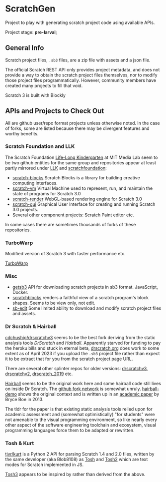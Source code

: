# ScratchGen

Project to play with generating scratch project code using available APIs.

Project stage: __pre-larval__;

## General Info

Scratch project files, `.sb3` files, are a zip file with assets and a json file.

The official Scratch REST API only provides project metadata, and does not provide a way to obtain the scratch project 
files themselves, nor to modify those project files programmatically. However, community members have created many 
projects to fill that void.

Scratch 3 is built with Blockly

## APIs and Projects to Check Out

All are github user/repo format projects unless otherwise noted. In the case of forks, some are listed because there may 
be divergent features and worthy benefits.

### Scratch Foundation and LLK

The Scratch Foundation [Life-Long Kindergarten](https://github.com/LLK) at MIT Media Lab seem to be two github 
entities for the same group and repositories appear at least partly mirrored under [LLK](https://github.com/LLK) and 
[scratchfoundation](https://github.com/scratchfoundation):

* [scratch-blocks](https://github.com/scratchfoundation/scratch-blocks) Scratch Blocks is a library for building 
 creative computing interfaces. 
* [scratch-vm](https://github.com/scratchfoundation/scratch-vm) Virtual Machine used to represent, run, and maintain the state of programs for Scratch 3.0
* [scratch-render](https://github.com/scratchfoundation/scratch-render) WebGL-based rendering engine for Scratch 3.0
* [scratch-gui](https://github.com/LLK/scratch-gui) Graphical User Interface for creating and running Scratch 3.0 projects.
* Several other component projects: Scratch Paint editor etc.

In some cases there are sometimes thousands of forks of these repositories.

### TurboWarp

Modified version of Scratch 3 with faster performance etc.

[TurboWarp](https://github.com/TurboWarp)

### Misc

* [getsb3](https://github.com/cdchushig/getsb3) API for downloading scratch projects in sb3 format. JavaScript, Docker.
* [scratchblocks](https://github.com/scratchblocks/scratchblocks) renders a faithful view of a scratch program's block
  shapes. Seems to be view only, not edit.
* [sb-edit](https://github.com/leopard-js/sb-edit) Some limited ability to download and modify scratch project files and assets.


### Dr Scratch & Hairball 

[cdchushig/drscratchv3](https://github.com/cdchushig/drscratchv3) seems to be the best fork deriving from the 
static analysis tools _DrScratch_ and _Hairball_. Apparently starved for funding to pay the heroku bills and 
stuck in eternal beta, [drscratch.org](http://drscratch.org/) does work to some extent as of April 2023 if you upload 
the `.sb3` project file rather than expect it to be extract that for you from the scratch project page URL.

There are several other splinter repos for older versions: 
[drscratchv3](https://github.com/AngelaVargas/drscratchv3),
[drscratchv2](https://github.com/AngelaVargas/drscratchv2), 
[drscratch_2019](https://github.com/AngelaVargas/drScratch_2019) etc.

[Hairball](https://github.com/ucsb-cs-education/hairball/) seems to be the original work here and some hairball code 
still lives on inside Dr Scratch. The [github fork network](https://github.com/jemole/hairball/network) is somewhat 
unruly. [hairball-demo](https://github.com/ucsb-cs-education/hairball-demo) shows the original context and is written 
up in an [academic paper](http://cs.ucsb.edu/~bboe/p/cv#sigcse13) by Bryce Boe in 2013. 

The tldr for the paper is that existing static analysis tools relied upon for academic assessment and (somewhat 
optimistically) "for students"  were not amenable to the visual programming environment, so like nearly every other 
aspect of the software engineering toolchain and ecosystem, visual programming languages force them to be adapted or 
rewritten.

### Tosh & Kurt

[tjvr/kurt](https://github.com/tjvr/kurt) is a Python 2 API for parsing Scratch 1.4 and 2.0 files, written by the same
developer (aka Blob8108) as [Tosh](https://github.com/tjvr/tosh) and [Tosh2](https://github.com/tjvr/tosh2) which are 
text modes for Scratch implemented in JS.  

[Tosh3](https://github.com/apple502j/tosh3) appears to be inspired by rather than derived from the above.
